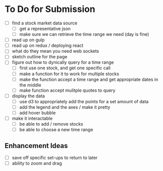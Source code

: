 # To Do for Submission
* [ ] find a stock market data source
  * [ ] get a representative json
  * [ ] make sure we can retrieve the time range we need (day is fine)
* [ ] read up on gulp
* [ ] read up on redux / deploying react
* [ ] what do they mean you need web sockets
* [ ] sketch outline for the page
* [ ] figure out how to dynically query for a time range
  * [ ] first use one stock, and get one specific call
  * [ ] make a function for it to work for multiple stocks
  * [ ] make the function accept a time range and get appropriate dates in the middle
  * [ ] make function accept mulitple quotes to query
* [ ] display the data
  * [ ] use d3 to appropriately add the points for a set amount of data
  * [ ] add the legend and the axes / make it pretty
  * [ ] add hover bubble
* [ ] make it interactable
  * [ ] be able to add / remove stocks
  * [ ] be able to choose a new time range

## Enhancement Ideas
* [ ] save off specific set-ups to return to later
* [ ] ability to zoom and drag